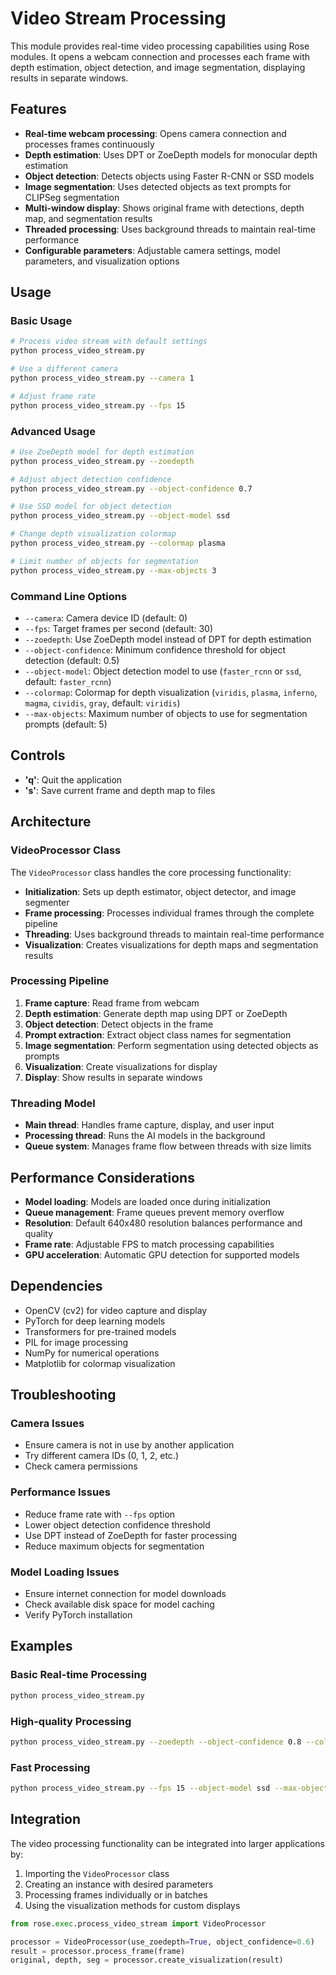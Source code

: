 # Video Stream Processing

This module provides real-time video processing capabilities using Rose modules. It opens a webcam connection and processes each frame with depth estimation, object detection, and image segmentation, displaying results in separate windows.

## Features

- **Real-time webcam processing**: Opens camera connection and processes frames continuously
- **Depth estimation**: Uses DPT or ZoeDepth models for monocular depth estimation
- **Object detection**: Detects objects using Faster R-CNN or SSD models
- **Image segmentation**: Uses detected objects as text prompts for CLIPSeg segmentation
- **Multi-window display**: Shows original frame with detections, depth map, and segmentation results
- **Threaded processing**: Uses background threads to maintain real-time performance
- **Configurable parameters**: Adjustable camera settings, model parameters, and visualization options

## Usage

### Basic Usage

```bash
# Process video stream with default settings
python process_video_stream.py

# Use a different camera
python process_video_stream.py --camera 1

# Adjust frame rate
python process_video_stream.py --fps 15
```

### Advanced Usage

```bash
# Use ZoeDepth model for depth estimation
python process_video_stream.py --zoedepth

# Adjust object detection confidence
python process_video_stream.py --object-confidence 0.7

# Use SSD model for object detection
python process_video_stream.py --object-model ssd

# Change depth visualization colormap
python process_video_stream.py --colormap plasma

# Limit number of objects for segmentation
python process_video_stream.py --max-objects 3
```

### Command Line Options

- `--camera`: Camera device ID (default: 0)
- `--fps`: Target frames per second (default: 30)
- `--zoedepth`: Use ZoeDepth model instead of DPT for depth estimation
- `--object-confidence`: Minimum confidence threshold for object detection (default: 0.5)
- `--object-model`: Object detection model to use (`faster_rcnn` or `ssd`, default: `faster_rcnn`)
- `--colormap`: Colormap for depth visualization (`viridis`, `plasma`, `inferno`, `magma`, `cividis`, `gray`, default: `viridis`)
- `--max-objects`: Maximum number of objects to use for segmentation prompts (default: 5)

## Controls

- **'q'**: Quit the application
- **'s'**: Save current frame and depth map to files

## Architecture

### VideoProcessor Class

The `VideoProcessor` class handles the core processing functionality:

- **Initialization**: Sets up depth estimator, object detector, and image segmenter
- **Frame processing**: Processes individual frames through the complete pipeline
- **Threading**: Uses background threads to maintain real-time performance
- **Visualization**: Creates visualizations for depth maps and segmentation results

### Processing Pipeline

1. **Frame capture**: Read frame from webcam
2. **Depth estimation**: Generate depth map using DPT or ZoeDepth
3. **Object detection**: Detect objects in the frame
4. **Prompt extraction**: Extract object class names for segmentation
5. **Image segmentation**: Perform segmentation using detected objects as prompts
6. **Visualization**: Create visualizations for display
7. **Display**: Show results in separate windows

### Threading Model

- **Main thread**: Handles frame capture, display, and user input
- **Processing thread**: Runs the AI models in the background
- **Queue system**: Manages frame flow between threads with size limits

## Performance Considerations

- **Model loading**: Models are loaded once during initialization
- **Queue management**: Frame queues prevent memory overflow
- **Resolution**: Default 640x480 resolution balances performance and quality
- **Frame rate**: Adjustable FPS to match processing capabilities
- **GPU acceleration**: Automatic GPU detection for supported models

## Dependencies

- OpenCV (cv2) for video capture and display
- PyTorch for deep learning models
- Transformers for pre-trained models
- PIL for image processing
- NumPy for numerical operations
- Matplotlib for colormap visualization

## Troubleshooting

### Camera Issues
- Ensure camera is not in use by another application
- Try different camera IDs (0, 1, 2, etc.)
- Check camera permissions

### Performance Issues
- Reduce frame rate with `--fps` option
- Lower object detection confidence threshold
- Use DPT instead of ZoeDepth for faster processing
- Reduce maximum objects for segmentation

### Model Loading Issues
- Ensure internet connection for model downloads
- Check available disk space for model caching
- Verify PyTorch installation

## Examples

### Basic Real-time Processing
```bash
python process_video_stream.py
```

### High-quality Processing
```bash
python process_video_stream.py --zoedepth --object-confidence 0.8 --colormap inferno
```

### Fast Processing
```bash
python process_video_stream.py --fps 15 --object-model ssd --max-objects 2
```

## Integration

The video processing functionality can be integrated into larger applications by:

1. Importing the `VideoProcessor` class
2. Creating an instance with desired parameters
3. Processing frames individually or in batches
4. Using the visualization methods for custom displays

```python
from rose.exec.process_video_stream import VideoProcessor

processor = VideoProcessor(use_zoedepth=True, object_confidence=0.6)
result = processor.process_frame(frame)
original, depth, seg = processor.create_visualization(result)
``` 
